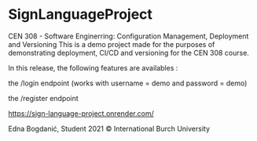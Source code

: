 # SignLanguageProject
CEN 308 - Software Enginerring: Configuration Management, Deployment and Versioning
This is a demo project made for the purposes of demonstrating deployment, CI/CD and versioning for the CEN 308 course.

In this release, the following features are availables :

the /login endpoint (works with username = demo and password = demo)

the /register endpoint 

https://sign-language-project.onrender.com/

Edna Bogdanić,
Student
2021 © International Burch University
